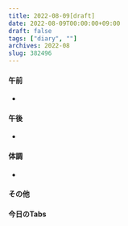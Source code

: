 ```yaml
---
title: 2022-08-09[draft]
date: 2022-08-09T00:00:00+09:00
draft: false
tags: ["diary", ""]
archives: 2022-08
slug: 382496
---
```

#### 午前
- 
#### 午後
- 
#### 体調
- 
#### その他
#### 今日のTabs